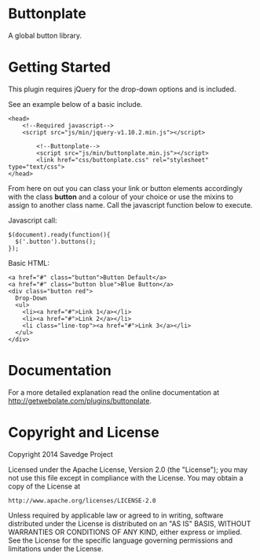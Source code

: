 Buttonplate
===========

A global button library.


Getting Started
=========

This plugin requires jQuery for the drop-down options and is included.

See an example below of a basic include.

```
<head>
	<!--Required javascript-->
	<script src="js/min/jquery-v1.10.2.min.js"></script>
	
    	<!--Buttonplate-->
    	<script src="js/min/buttonplate.min.js"></script>
    	<link href="css/buttonplate.css" rel="stylesheet" type="text/css">
</head>
```

From here on out you can class your link or button elements accordingly with the class <b>button</b> and a colour of your choice or use the mixins to assign to another class name. Call the javascript function below to execute.

Javascript call:

```
$(document).ready(function(){
  $('.button').buttons();
});
```

Basic HTML:

```
<a href="#" class="button">Button Default</a>
<a href="#" class="button blue">Blue Button</a>
<div class="button red">
  Drop-Down 
  <ul>
    <li><a href="#">Link 1</a></li>
    <li><a href="#">Link 2</a></li>
    <li class="line-top"><a href="#">Link 3</a></li>
  </ul>
</div>
```


Documentation
=========

For a more detailed explanation read the online documentation at http://getwebplate.com/plugins/buttonplate.


Copyright and License
=========

Copyright 2014 Savedge Project

Licensed under the Apache License, Version 2.0 (the "License");
you may not use this file except in compliance with the License.
You may obtain a copy of the License at

    http://www.apache.org/licenses/LICENSE-2.0

Unless required by applicable law or agreed to in writing, software
distributed under the License is distributed on an "AS IS" BASIS,
WITHOUT WARRANTIES OR CONDITIONS OF ANY KIND, either express or implied.
See the License for the specific language governing permissions and
limitations under the License.
